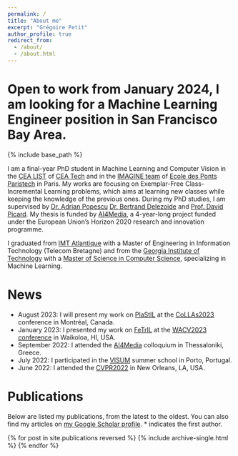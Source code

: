 ```yaml
---
permalink: /
title: "About me"
excerpt: "Grégoire Petit"
author_profile: true
redirect_from: 
  - /about/
  - /about.html
---
```


# Open to work from January 2024, I am looking for a Machine Learning Engineer position in San Francisco Bay Area.

{% include base_path %}


I am a final-year PhD student in Machine Learning and Computer Vision in the [CEA LIST](https://list.cea.fr) of [CEA Tech](https://www.cea-tech.fr) and in the [IMAGINE team](http://imagine.enpc.fr/) of [Ecole des Ponts Paristech](http://www.enpc.fr/) in Paris. My works are focusing on Exemplar-Free Class-Incremental Learning problems, which aims at learning new classes while keeping the knowledge of the previous ones. During my PhD studies, I am supervised by [Dr. Adrian Popescu](https://scholar.google.com/citations?user=fjsa2GYAAAAJ) [Dr. Bertrand Delezoide](https://scholar.google.fr/citations?user=IZczNpUAAAAJ) and [Prof. David Picard](https://davidpicard.github.io).
My thesis is funded by [AI4Media](https://www.ai4media.eu/), a 4-year-long project funded under the European Union’s Horizon 2020 research and innovation programme.

I graduated from [IMT Atlantique](https://www.imt-atlantique.fr/en) with a Master of Engineering in Information Technology (Telecom Bretagne) and from the [Georgia Institute of Technology](https://www.gatech.edu/) with a [Master of Science in Computer Science](https://catalog.gatech.edu/programs/computer-science-ms/), specializing in Machine Learning.

News
======
- August 2023: I will present my work on [PlaStIL](https://gregoirepetit.github.io/projects/PlaStIL) at the [CoLLAs2023](https://lifelong-ml.cc/) conference in Montréal, Canada.
- January 2023: I presented my work on [FeTrIL](https://gregoirepetit.github.io/projects/FeTrIL) at the [WACV2023 conference](https://wacv2023.thecvf.com/) in Waikoloa, HI, USA.
- September 2022: I attended the [AI4Media](https://www.ai4media.eu) colloquium in Thessaloniki, Greece.
- July 2022: I participated in the [VISUM](https://visum.inesctec.pt/) summer school in Porto, Portugal.
- June 2022: I attended the [CVPR2022](https://cvpr2022.thecvf.com/) in New Orleans, LA, USA.

Publications
======
Below are listed my publications, from the latest to the oldest. You can also find my articles on [my Google Scholar profile](https://scholar.google.com/citations?user=oKWj7yQAAAAJ). * indicates the first author.

{% for post in site.publications reversed %}
  {% include archive-single.html %}
{% endfor %}
